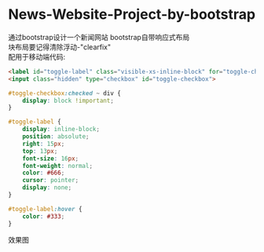 # News-Website-Project-by-bootstrap
通过bootstrap设计一个新闻网站
bootstrap自带响应式布局<br>
块布局要记得清除浮动-"clearfix"<br>
配用于移动端代码:<br>
```html
<label id="toggle-label" class="visible-xs-inline-block" for="toggle-checkbox">MENU</label>
<input class="hidden" type="checkbox" id="toggle-checkbox">
```

```css
#toggle-checkbox:checked ~ div {
	display: block !important; 
}

#toggle-label {
	display: inline-block;
	position: absolute;
	right: 15px;
	top: 13px;
	font-size: 16px;
	font-weight: normal;
	color: #666;
	cursor: pointer;
	display: none;
}

#toggle-label:hover {
	color: #333;
}
```

效果图
